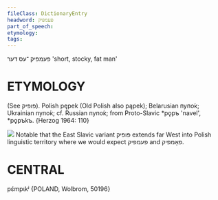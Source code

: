 ```yaml
---
fileClass: DictionaryEntry
headword: פּעמפּיק
part_of_speech: 
etymology: 
tags: 
---
```

פּעמפּיק
־עס
דער
'short, stocky, fat man'

ETYMOLOGY
===========
(See פּופּיק).
Polish pępek (Old Polish also pąpek); Belarusian пупо́к; Ukrainian пупо́к; cf. Russian пупо́к; from Proto-Slavic *pǫpъ 'navel', *pǫpъkъ. 
{Herzog 1964: 110}

![](https://ia902902.us.archive.org/9/items/Yiddish-Dialect-Maps/Herzog3-52-55-ToilHorseCollarNavelMustache-81.jpg)
Notable that the East Slavic variant פּופּיק extends far West into Polish linguistic territory where we would expect פּעמפּיק and פּאָמפּיק.

CENTRAL
========

pɛ́mpɩkʲ {POLAND, Wolbrom, 50196}
